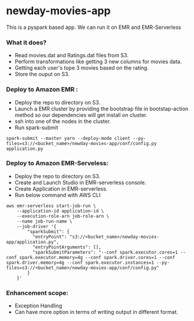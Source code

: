 # newday-movies-app

This is a pyspark based app. We can run it on EMR and EMR-Serverless

### What it does?
* Read movies.dat and Ratings.dat files from S3.
* Perform transformations like getting 3 new columns for movies data.
* Getting each user's tope 3 movies based on the rating.
* Store the ouput on S3.

### Deploy to Amazon EMR :
* Deploy the repo to directory on S3.
* Launch a EMR cluster by providing the bootstrap file in bootstap-action method so our dependencies will get install on cluster.
* ssh into one of the nodes in the cluster.
* Run spark-submit
```
spark-submit --master yarn --deploy-mode client --py-files=s3://<bucket_name>/newday-movies-app/conf/config.py application.py
```

### Deploy to Amazon EMR-Serveless:
* Deploy the repo to directory on S3.
* Create and Launch Studio in EMR-serverless console.
* Create Application in EMR-serverless.
* Run below command with AWS CLI

```
aws emr-serverless start-job-run \
    --application-id application-id \
    --execution-role-arn job-role-arn \
    --name job-run-name \
    --job-driver '{
        "sparkSubmit": {
          "entryPoint": "s3://<bucket_name>/newday-movies-app/application.py",
          "entryPointArguments": [],
          "sparkSubmitParameters": "--conf spark.executor.cores=1 --conf spark.executor.memory=4g --conf spark.driver.cores=1 --conf spark.driver.memory=4g --conf spark.executor.instances=1 --py-files=s3://<bucket_name>/newday-movies-app/conf/config.py"
        }
    }'
```


### Enhancement scope:
* Exception Handling
* Can have more option in terms of writing output in different format.
